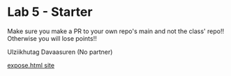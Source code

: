 # Lab 5 - Starter
Make sure you make a PR to your own repo's main and not the class' repo!! Otherwise you will lose points!!

Ulziikhutag Davaasuren (No partner)

[expose.html site](https://ulziihutag15.github.io/Lab5_Starter/expose.html)